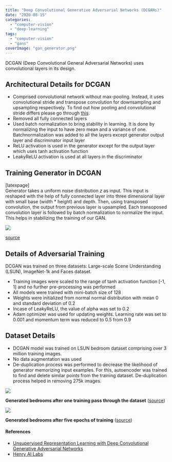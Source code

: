 ```yaml
---
title: "Deep Convolutional Generative Adversarial Networks (DCGANs)"
date: "2020-08-15"
categories: 
  - "computer-vision"
  - "deep-learning"
tags: 
  - "computer-vision"
  - "gans"
coverImage: "gan_generator.png"
---
```


DCGAN (Deep Convolutional General Adversarial Networks) uses convolutional layers in its design.

## Architectural Details for DCGAN

- Comprised convolutional network without max-pooling. Instead, it uses convolutional stride and transpose convolution for downsampling and upsampling respectively. To find out how pooling and convolutional stride differs please go through [this](https://stats.stackexchange.com/questions/387482/pooling-vs-stride-for-downsampling).
- Removed all fully connected layers
- Used batch normalization to bring stability in learning. It is done by normalizing the input to have zero mean and a variance of one. Batchnormalization was added to all the layers except generator output layer and discriminator input layer
- ReLU activation is used in the generator except for the output layer which uses tanh activation function
- LeakyReLU activation is used at all layers in the discriminator

## Training Generator in DCGAN

\[latexpage\]  
Generator takes a uniform noise distribution $z$ as input. This input is reshaped with the help of fully connected layer into three dimensional layer with small base (width \* height) and depth. Then, using transposed convolution, the output from previous layer is upsampled. Each transoposed convolution layer is followed by batch normalization to normalize the input. This helps in stabilizing the training of our GAN.

![](https://prabinnepal.com/wp-content/uploads/2020/09/gan_generator.png)

[source](https://arxiv.org/pdf/1511.06434.pdf)

## Details of Adversarial Training

DCGAN was trained on three datasets: Large-scale Scene Understanding (LSUN), ImageNet-1k and Faces dataset.

- Training images were scaled to the range of tanh activation function \[-1, 1\] and no further pre-processing was performed
- All models were trained with mini-batch size of 128
- Weights were initialized from normal normal distribution with mean 0 and standard deviation of 0.2
- Incase of LeakyReLU, the value of alpha was set to 0.2
- Adam optimizer was used for updating weights. Learning rate was set to 0.001 and momentum term was reduced to 0.5 from 0.9

## Dataset Details

- DCGAN model was trained on LSUN bedroom dataset comprising over 3 million training images.
- No data augmentation was used
- De-duplication process was performed to decrease the likelihood of generator memorizing input examples. For this, autoencoder was trained to find and delete similar points from the training dataset. De-duplication process helped in removing 275k images.

![](https://prabinnepal.com/wp-content/uploads/2020/09/gan_output.png)

**Generated bedrooms after one training pass through the dataset** ([source](https://arxiv.org/pdf/1511.06434.pdf))

![](https://prabinnepal.com/wp-content/uploads/2020/09/gan_output_5_epochs.png)

**Generated bedrooms after five epochs of training** ([source](https://arxiv.org/pdf/1511.06434.pdf))

#### References

- [Unsupervised Representation Learning with Deep Convolutional Generative Adversarial Networks](https://arxiv.org/abs/1511.06434)
- [Henry AI Labs](https://www.youtube.com/watch?v=EYrt7fGyA08)
